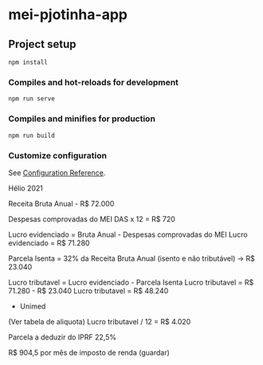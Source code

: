 # mei-pjotinha-app

## Project setup
```
npm install
```

### Compiles and hot-reloads for development
```
npm run serve
```

### Compiles and minifies for production
```
npm run build
```

### Customize configuration
See [Configuration Reference](https://cli.vuejs.org/config/).

Hélio 2021

Receita Bruta Anual - R$ 72.000

Despesas comprovadas do MEI
DAS x 12 = R$ 720

Lucro evidenciado = Bruta Anual - Despesas comprovadas do MEI
Lucro evidenciado = R$ 71.280

Parcela Isenta = 32% da Receita Bruta Anual (isento e não tributável) -> R$ 23.040

Lucro tributavel = Lucro evidenciado - Parcela Isenta
Lucro tributavel = R$ 71.280 - R$ 23.040
Lucro tributavel = R$ 48.240
- Unimed

(Ver tabela de aliquota)
Lucro tributavel / 12 = R$ 4.020

Parcela a deduzir do IPRF
22,5%

R$ 904,5 por mês de imposto de renda (guardar)